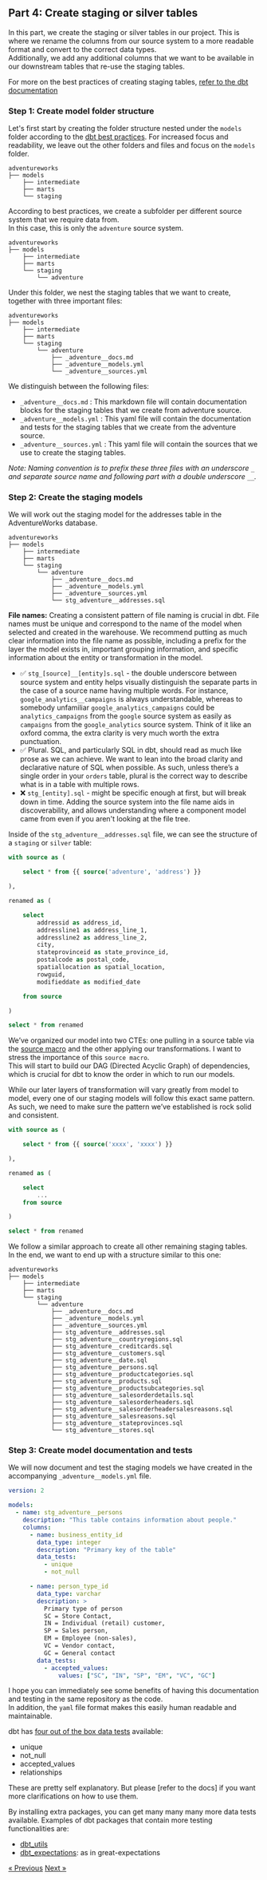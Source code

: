 ## Part 4: Create staging or silver tables 

In this part, we create the staging or silver tables in our project.
This is where we rename the columns from our source system to a more readable format and convert to the correct data types.\
Additionally, we add any additional columns that we want to be available in our downstream tables that re-use the staging tables.

For more on the best practices of creating staging tables, [refer to the dbt documentation](https://docs.getdbt.com/best-practices/how-we-structure/2-staging)

### Step 1: Create model folder structure 

Let's first start by creating the folder structure nested under the `models` folder according to the [dbt best practices](https://docs.getdbt.com/best-practices/how-we-structure/1-guide-overview).
For increased focus and readability, we leave out the other folders and files and focus on the `models` folder.

```text
adventureworks
├── models
    ├── intermediate
    ├── marts
    └── staging
```

According to best practices, we create a subfolder per different source system that we require data from.\
In this case, this is only the `adventure` source system.

```text
adventureworks
├── models
    ├── intermediate
    ├── marts
    └── staging
        └── adventure
```

Under this folder, we nest the staging tables that we want to create, together with three important files:

```text
adventureworks
├── models
    ├── intermediate
    ├── marts
    └── staging
        └── adventure
            ├── _adventure__docs.md
            ├── _adventure__models.yml
            └── _adventure__sources.yml
```
We distinguish between the following files:

- `_adventure__docs.md` : This markdown file will contain documentation blocks for the staging tables that we create from adventure source.
- `_adventure__models.yml` : This yaml file will contain the documentation and tests for the staging tables that we create from the adventure source.
- `_adventure__sources.yml` : This yaml file will contain the sources that we use to create the staging tables.

*Note: Naming convention is to prefix these three files with an underscore `_` and separate source name and following part with a double underscore `__`.*

### Step 2: Create the staging models 

We will work out the staging model for the addresses table in the AdventureWorks database.

```text
adventureworks
├── models
    ├── intermediate
    ├── marts
    └── staging
        └── adventure
            ├── _adventure__docs.md
            ├── _adventure__models.yml
            ├── _adventure__sources.yml
            └── stg_adventure__addresses.sql
```

**File names:**
Creating a consistent pattern of file naming is crucial in dbt. 
File names must be unique and correspond to the name of the model when selected and created in the warehouse. 
We recommend putting as much clear information into the file name as possible, including a prefix for the layer the model exists in, important grouping information, and specific information about the entity or transformation in the model.
- ✅ `stg_[source]__[entity]s.sql` - the double underscore between source system and entity helps visually distinguish the separate parts in the case of a source name having multiple words. 
For instance, `google_analytics__campaigns` is always understandable, whereas to somebody unfamiliar `google_analytics_campaigns` could be `analytics_campaigns` from the `google` source system as easily as `campaigns` from the `google_analytics` source system. 
Think of it like an oxford comma, the extra clarity is very much worth the extra punctuation.
- ✅ Plural. SQL, and particularly SQL in dbt, should read as much like prose as we can achieve. 
We want to lean into the broad clarity and declarative nature of SQL when possible. 
As such, unless there’s a single order in your `orders` table, plural is the correct way to describe what is in a table with multiple rows.
- ❌ `stg_[entity].sql` - might be specific enough at first, but will break down in time. 
Adding the source system into the file name aids in discoverability, 
and allows understanding where a component model came from even if you aren't looking at the file tree.


Inside of the `stg_adventure__addresses.sql` file, we can see the structure of a `staging` or `silver` table:

```sql
with source as (

    select * from {{ source('adventure', 'address') }}

),

renamed as (

    select
        addressid as address_id,
        addressline1 as address_line_1,
        addressline2 as address_line_2,
        city,
        stateprovinceid as state_province_id,
        postalcode as postal_code,
        spatiallocation as spatial_location,
        rowguid,
        modifieddate as modified_date

    from source

)

select * from renamed

```
We’ve organized our model into two CTEs: one pulling in a source table via the [source macro](https://docs.getdbt.com/docs/build/sources#selecting-from-a-source) and the other applying our transformations.
I want to stress the importance of this `source macro`.\
This will start to build our DAG (Directed Acyclic Graph) of dependencies, which is crucial for dbt to know the order in which to run our models.

While our later layers of transformation will vary greatly from model to model, every one of our staging models will follow this exact same pattern. 
As such, we need to make sure the pattern we’ve established is rock solid and consistent.

```sql
with source as (

    select * from {{ source('xxxx', 'xxxx') }}

),

renamed as (

    select
        ...
    from source

)

select * from renamed

```

We follow a similar approach to create all other remaining staging tables.\
In the end, we want to end up with a structure similar to this one:

```text
adventureworks
├── models
    ├── intermediate
    ├── marts
    └── staging
        └── adventure
            ├── _adventure__docs.md
            ├── _adventure__models.yml
            ├── _adventure__sources.yml
            ├── stg_adventure__addresses.sql
            ├── stg_adventure__countryregions.sql
            ├── stg_adventure__creditcards.sql
            ├── stg_adventure__customers.sql
            ├── stg_adventure__date.sql
            ├── stg_adventure__persons.sql
            ├── stg_adventure__productcategories.sql
            ├── stg_adventure__products.sql
            ├── stg_adventure__productsubcategories.sql
            ├── stg_adventure__salesorderdetails.sql
            ├── stg_adventure__salesorderheaders.sql
            ├── stg_adventure__salesorderheadersalesreasons.sql
            ├── stg_adventure__salesreasons.sql
            ├── stg_adventure__stateprovinces.sql
            └── stg_adventure__stores.sql
```

### Step 3: Create model documentation and tests

We will now document and test the staging models we have created in the accompanying `_adventure__models.yml` file.

```yaml
version: 2

models:
  - name: stg_adventure__persons
    description: "This table contains information about people."
    columns:
      - name: business_entity_id
        data_type: integer
        description: "Primary key of the table"
        data_tests:
          - unique
          - not_null

      - name: person_type_id
        data_type: varchar
        description: > 
          Primary type of person 
          SC = Store Contact, 
          IN = Individual (retail) customer, 
          SP = Sales person, 
          EM = Employee (non-sales), 
          VC = Vendor contact, 
          GC = General contact
        data_tests:
          - accepted_values: 
              values: ["SC", "IN", "SP", "EM", "VC", "GC"]
```

I hope you can immediately see some benefits of having this documentation and testing in the same repository as the code.\
In addition, the `yaml` file format makes this easily human readable and maintainable.

dbt has [four out of the box data tests](https://docs.getdbt.com/docs/build/data-tests#generic-data-tests) available:
- unique
- not_null
- accepted_values
- relationships

These are pretty self explanatory. But please [refer to the docs] if you want more clarifications on how to use them.

By installing extra packages, you can get many many many more data tests available.
Examples of dbt packages that contain more testing functionalities are:
- [dbt_utils](https://hub.getdbt.com/dbt-labs/dbt_utils/latest/)
- [dbt_expectations](https://hub.getdbt.com/calogica/dbt_expectations/latest/): as in great-expectations

[&laquo; Previous](part04-identify-fact-dimension.md) [Next &raquo;](part06-create-dimension.md)